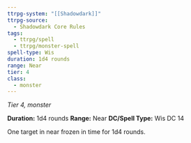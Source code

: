 ```yaml
---
ttrpg-system: "[[Shadowdark]]"
ttrpg-source:
  - Shadowdark Core Rules
tags:
  - ttrpg/spell
  - ttrpg/monster-spell
spell-type: Wis
duration: 1d4 rounds
range: Near
tier: 4
class:
  - monster
---
```

*Tier 4, monster*

**Duration:** 1d4 rounds
**Range:** Near
**DC/Spell Type:** Wis DC 14

One target in near frozen in time for 1d4 rounds. 
